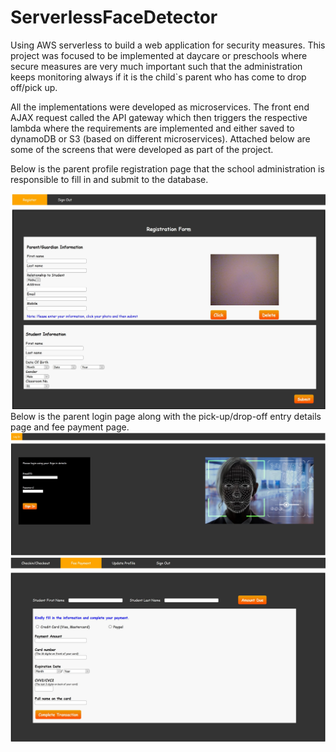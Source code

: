 # ServerlessFaceDetector
Using AWS serverless to build a web application for security measures. This project was focused to be implemented at daycare or preschools where secure measures are very much important such that the administration keeps monitoring always if it is the child`s parent who has come to drop off/pick up. 

All the implementations were developed as microservices. The front end AJAX request called the API gateway which then triggers the respective lambda where the requirements are implemented and either saved to dynamoDB or S3 (based on different microservices). Attached below are some of the screens that were developed as part of the project.


Below is the parent profile registration page that the school administration is responsible to fill in and submit to the database.

![Alt text](https://github.com/karthikaDR/ServerlessFaceDetector/blob/master/registration%20page.JPG)
Below is the parent login page along with the pick-up/drop-off entry details page and fee payment page.
![Alt text](https://github.com/karthikaDR/ServerlessFaceDetector/blob/master/ParentLogin.JPG)
![Alt text](https://github.com/karthikaDR/ServerlessFaceDetector/blob/master/FeePayment.JPG)

